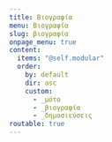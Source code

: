 ```yaml
---
title: Βιογραφία
menu: Βιογραφία
slug: βιογραφία
onpage_menu: true
content:
  items: "@self.modular"
  order:
    by: default
    dir: asc
    custom:
      - _μότο
      - _βιογραφία
      - _δημοσιεύσεις
routable: true
---
```


